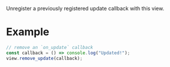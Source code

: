 Unregister a previously registered update callback with this view.

# Example

```js
// remove an `on_update` callback
const callback = () => console.log("Updated!");
view.remove_update(callback);
```
